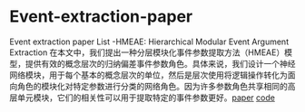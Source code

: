 # Event-extraction-paper
Event extraction paper List
-HMEAE: Hierarchical Modular Event Argument Extraction   在本文中，我们提出一种分层模块化事件参数提取方法（HMEAE）模型，提供有效的概念层次的归纳偏差事件参数角色。具体来说，我们设计一个神经网络模块，用于每个基本的概念层次的单位，然后是层次使用将逻辑操作转化为面向角色的模块化对特定参数进行分类的网络角色。因为许多参数角色共享相同的高层单元模块，它们的相关性可以用于提取特定的事件参数更好。[paper](https://www.aclweb.org/anthology/D19-1584.pdf) [code](https://github.com/thunlp/HMEAE)
